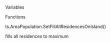 Variables

Functions

ts.AreaPopulation.SetFillAllResidencesOnIsland()

fills all residences to maximum